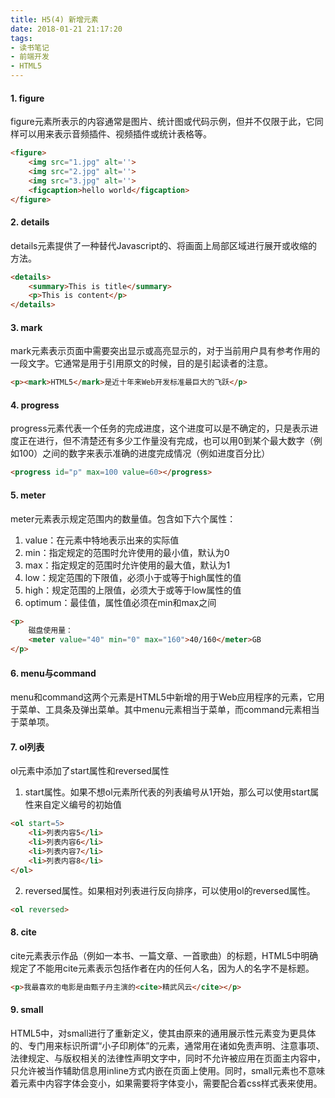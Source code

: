```yaml
---
title: H5(4) 新增元素
date: 2018-01-21 21:17:20
tags: 
- 读书笔记
- 前端开发
- HTML5
---
```


<!-- More -->

#### 1. figure

figure元素所表示的内容通常是图片、统计图或代码示例，但并不仅限于此，它同样可以用来表示音频插件、视频插件或统计表格等。

```html
<figure>
    <img src="1.jpg" alt=''>
    <img src="2.jpg" alt=''>
    <img src="3.jpg" alt=''>
    <figcaption>hello world</figcaption>
</figure>
```

#### 2. details

details元素提供了一种替代Javascript的、将画面上局部区域进行展开或收缩的方法。

```html
<details>
    <summary>This is title</summary>
    <p>This is content</p>
</details>
```

#### 3. mark

mark元素表示页面中需要突出显示或高亮显示的，对于当前用户具有参考作用的一段文字。它通常是用于引用原文的时候，目的是引起读者的注意。

```html
<p><mark>HTML5</mark>是近十年来Web开发标准最巨大的飞跃</p>
```

#### 4. progress

progress元素代表一个任务的完成进度，这个进度可以是不确定的，只是表示进度正在进行，但不清楚还有多少工作量没有完成，也可以用0到某个最大数字（例如100）之间的数字来表示准确的进度完成情况（例如进度百分比）

```html
<progress id="p" max=100 value=60></progress>
```

#### 5. meter

meter元素表示规定范围内的数量值。包含如下六个属性：

1. value：在元素中特地表示出来的实际值
2. min：指定规定的范围时允许使用的最小值，默认为0
3. max：指定规定的范围时允许使用的最大值，默认为1
4. low：规定范围的下限值，必须小于或等于high属性的值
5. high：规定范围的上限值，必须大于或等于low属性的值
6. optimum：最佳值，属性值必须在min和max之间

```html
<p>
    磁盘使用量：
    <meter value="40" min="0" max="160">40/160</meter>GB
</p>
```

#### 6. menu与command

menu和command这两个元素是HTML5中新增的用于Web应用程序的元素，它用于菜单、工具条及弹出菜单。其中menu元素相当于菜单，而command元素相当于菜单项。

#### 7. ol列表

ol元素中添加了start属性和reversed属性

1. start属性。如果不想ol元素所代表的列表编号从1开始，那么可以使用start属性来自定义编号的初始值

```html
<ol start=5>
    <li>列表内容5</li>
    <li>列表内容6</li>
    <li>列表内容7</li>
    <li>列表内容8</li>
</ol>
```

2. reversed属性。如果相对列表进行反向排序，可以使用ol的reversed属性。

```html
<ol reversed>
```

#### 8. cite

cite元素表示作品（例如一本书、一篇文章、一首歌曲）的标题，HTML5中明确规定了不能用cite元素表示包括作者在内的任何人名，因为人的名字不是标题。

```html
<p>我最喜欢的电影是由甄子丹主演的<cite>精武风云</cite></p>
```

#### 9. small

HTML5中，对small进行了重新定义，使其由原来的通用展示性元素变为更具体的、专门用来标识所谓“小子印刷体”的元素，通常用在诸如免责声明、注意事项、法律规定、与版权相关的法律性声明文字中，同时不允许被应用在页面主内容中，只允许被当作辅助信息用inline方式内嵌在页面上使用。同时，small元素也不意味着元素中内容字体会变小，如果需要将字体变小，需要配合着css样式表来使用。